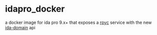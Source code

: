 
# idapro_docker

a docker image for ida pro 9.x+ that exposes a [rpyc](https://rpyc.readthedocs.io/en/latest/) service with the new [ida-domain](https://github.com/hexrayssa/ida-domain) api

